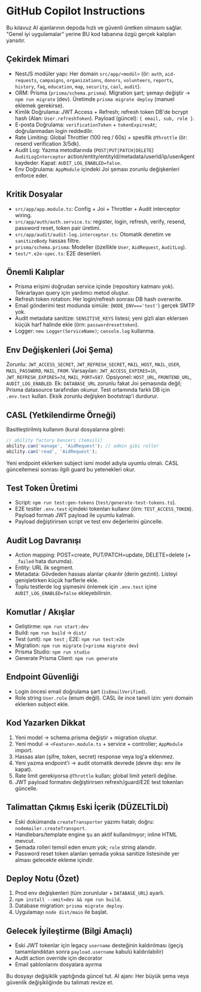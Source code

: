 # GitHub Copilot Instructions

Bu kılavuz AI ajanlarının depoda hızlı ve güvenli üretken olmasını sağlar. "Genel iyi uygulamalar" yerine BU kod tabanına özgü gerçek kalıpları yansıtır.

## Çekirdek Mimari

- NestJS modüler yapı: Her domain `src/app/<modül>` (ör: `auth`, `aid-requests`, `campaigns`, `organizations`, `donors`, `volunteers`, `reports`, `history`, `faq`, `education`, `map`, `security`, `casl`, `audit`).
- ORM: Prisma (`prisma/schema.prisma`). Migration şart; şemayı değiştir -> `npm run migrate` (dev). Üretimde `prisma migrate deploy` (manuel eklemek gerekirse).
- Kimlik Doğrulama: JWT Access + Refresh; refresh token DB'de bcrypt hash (Alan: `User.refreshToken`). Payload (güncel): `{ email, sub, role }`.
- E-posta Doğrulama: `verificationToken` + `tokenExpiresAt`; doğrulanmadan login reddedilir.
- Rate Limiting: Global Throttler (100 req / 60s) + spesifik `@Throttle` (ör: resend verification 3/5dk).
- Audit Log: Yazma metodlarında (`POST|PUT|PATCH|DELETE`) `AuditLogInterceptor` action/entity/entityId/metadata/userId/ip/userAgent kaydeder. Kapat: `AUDIT_LOG_ENABLED=false`.
- Env Doğrulama: `AppModule` içindeki Joi şeması zorunlu değişkenleri enforce eder.

## Kritik Dosyalar

- `src/app/app.module.ts`: Config + Joi + Throttler + Audit interceptor wiring.
- `src/app/auth/auth.service.ts`: register, login, refresh, verify, resend, password reset, token pair üretimi.
- `src/app/audit/audit-log.interceptor.ts`: Otomatik denetim ve `sanitizeBody` hassas filtre.
- `prisma/schema.prisma`: Modeller (özellikle `User`, `AidRequest`, `AuditLog`).
- `test/*.e2e-spec.ts`: E2E desenleri.

## Önemli Kalıplar

- Prisma erişimi doğrudan service içinde (repository katmanı yok). Tekrarlayan query için yardımcı metod oluştur.
- Refresh token rotation: Her login/refresh sonrası DB hash overwrite.
- Email gönderimi test modunda simüle: (`NODE_ENV==='test'`) gerçek SMTP yok.
- Audit metadata sanitize: `SENSITIVE_KEYS` listesi; yeni gizli alan eklersen küçük harf halinde ekle (örn: `passwordresettoken`).
- Logger: `new Logger(ServiceName)`; `console.log` kullanma.

## Env Değişkenleri (Joi Şema)

Zorunlu: `JWT_ACCESS_SECRET`, `JWT_REFRESH_SECRET`, `MAIL_HOST`, `MAIL_USER`, `MAIL_PASSWORD`, `MAIL_FROM`.
Varsayılan: `JWT_ACCESS_EXPIRES=1h`, `JWT_REFRESH_EXPIRES=7d`, `MAIL_PORT=587`.
Opsiyonel: `HOST_URL`, `FRONTEND_URL`, `AUDIT_LOG_ENABLED`.
Ek: `DATABASE_URL` zorunlu fakat Joi şemasında değil; Prisma datasource tarafından okunur. Test ortamında farklı DB için `.env.test` kullan.
Eksik zorunlu değişken bootstrap'i durdurur.

## CASL (Yetkilendirme Örneği)

Basitleştirilmiş kullanım (kural dosyalarına göre):

```ts
// ability factory benzeri (temsili)
ability.can('manage', 'AidRequest'); // admin gibi roller
ability.can('read', 'AidRequest');
```

Yeni endpoint eklerken subject ismi model adıyla uyumlu olmalı. CASL güncellemesi sonrası ilgili guard bu yetenekleri okur.

## Test Token Üretimi

- Script: `npm run test:gen-tokens` (`test/generate-test-tokens.ts`).
- E2E testler `.env.test` içindeki tokenları kullanır (örn: `TEST_ACCESS_TOKEN`). Payload formatı JWT payload ile uyumlu kalmalı.
- Payload değiştirirsen script ve test env değerlerini güncelle.

## Audit Log Davranışı

- Action mapping: POST=create, PUT/PATCH=update, DELETE=delete (+ `_failed` hata durumda).
- Entity: URL ilk segment.
- Metadata: Gövdeden hassas alanlar çıkarılır (derin gezinti). Listeyi genişletirken küçük harflerle ekle.
- Toplu testlerde log şişmesini önlemek için `.env.test` içine `AUDIT_LOG_ENABLED=false` ekleyebilirsin.

## Komutlar / Akışlar

- Geliştirme: `npm run start:dev`
- Build: `npm run build` -> `dist/`
- Test (unit): `npm test` ; E2E: `npm run test:e2e`
- Migration: `npm run migrate` (=`prisma migrate dev`)
- Prisma Studio: `npm run studio`
- Generate Prisma Client: `npm run generate`

## Endpoint Güvenliği

- Login öncesi email doğrulama şart (`isEmailVerified`).
- Role string `User.role` (enum değil). CASL ile ince taneli izin: yeni domain eklerken subject ekle.

## Kod Yazarken Dikkat

1. Yeni model -> schema.prisma değiştir + migration oluştur.
2. Yeni modul -> `<Feature>.module.ts` + service + controller; `AppModule` import.
3. Hassas alan (şifre, token, secret) response veya log'a eklenmez.
4. Yeni yazma endpoint'i -> audit otomatik devrede (devre dışı: env ile kapat).
5. Rate limit gerekiyorsa `@Throttle` kullan; global limit yeterli değilse.
6. JWT payload formatını değiştirirsen refresh/guard/E2E test tokenları güncelle.

## Talimattan Çıkmış Eski İçerik (DÜZELTİLDİ)

- Eski dokümanda `createTransporter` yazımı hatalı; doğru: `nodemailer.createTransport`.
- Handlebars/template engine şu an aktif kullanılmıyor; inline HTML mevcut.
- Şemada rolleri temsil eden enum yok; `role` string alanıdır.
- Password reset token alanları şemada yoksa sanitize listesinde yer alması gelecekte ekleme içindir.

## Deploy Notu (Özet)

1. Prod env değişkenleri (tüm zorunlular + `DATABASE_URL`) ayarlı.
2. `npm install --omit=dev && npm run build`.
3. Database migration: `prisma migrate deploy`.
4. Uygulamayı `node dist/main` ile başlat.

## Gelecek İyileştirme (Bilgi Amaçlı)

- Eski JWT tokenlar için legacy `username` desteğinin kaldırılması (geçiş tamamlandıktan sonra `payload.username` kabulü kaldırılabilir)
- Audit action override için decorator
- Email şablonlarını dosyalara ayırma

Bu dosyayı değişiklik yaptığında güncel tut. AI ajanı: Her büyük şema veya güvenlik değişikliğinde bu talimatı revize et.
